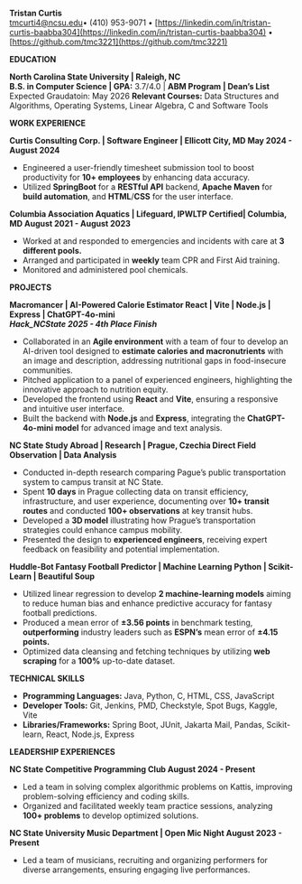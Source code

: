 **Tristan Curtis**  
tmcurti4@ncsu.edu• (410) 953-9071 • [https://linkedin.com/in/tristan-curtis-baabba304](https://linkedin.com/in/tristan-curtis-baabba304)  • [https://github.com/tmc3221](https://github.com/tmc3221)

**EDUCATION**

**North Carolina State University | Raleigh, NC**                                                                                     
**B.S. in Computer Science | GPA:** 3.7/4.0 | **ABM Program | Dean’s List**                                                                                  	        
Expected Graudatoin: May 2026
**Relevant Courses:** Data Structures and Algorithms, Operating Systems, Linear Algebra, C and Software Tools

**WORK EXPERIENCE**

**Curtis Consulting Corp. | Software Engineer | Ellicott City, MD                   	         May 2024 \- August 2024**

* Engineered a user-friendly timesheet submission tool to boost productivity for **10+ employees** by enhancing data accuracy.  
* Utilized **SpringBoot** for a **RESTful API** backend, **Apache Maven** for **build automation**, and **HTML**/**CSS** for the user interface.

**Columbia Association Aquatics | Lifeguard, IPWLTP Certified| Columbia, MD       August 2021 \- August 2023**

* Worked at and responded to emergencies and incidents with care at **3 different pools.**  
* Arranged and participated in **weekly** team CPR and First Aid training.  
* Monitored and administered pool chemicals.

**PROJECTS**

**Macromancer | AI-Powered Calorie Estimator    	React | Vite | Node.js | Express | ChatGPT-4o-mini**  
***Hack\_NCState 2025 \- 4th Place Finish***

* Collaborated in an **Agile environment** with a team of four to develop an AI-driven tool designed to **estimate calories and macronutrients** with an image and description, addressing nutritional gaps in food-insecure communities.  
* Pitched application to a panel of experienced engineers, highlighting the innovative approach to nutrition equity.  
* Developed the frontend using **React** and **Vite**, ensuring a responsive and intuitive user interface.  
* Built the backend with **Node.js** and **Express**, integrating the **ChatGPT-4o-mini model** for advanced image and text analysis.

**NC State Study Abroad | Research | Prague, Czechia    	Direct Field Observation | Data Analysis**

* Conducted in-depth research comparing Pague’s public transportation system to campus transit at NC State.  
* Spent **10 days** in Prague collecting data on transit efficiency, infrastructure, and user experience, documenting over **10+ transit routes** and conducted **100+ observations** at key transit hubs.  
* Developed a **3D model** illustrating how Prague’s transportation strategies could enhance campus mobility.  
* Presented the design to **experienced engineers**, receiving expert feedback on feasibility and potential implementation.

**Huddle-Bot Fantasy Football Predictor | Machine Learning                      Python | Scikit-Learn | Beautiful Soup**

* Utilized linear regression to develop **2 machine-learning models** aiming to reduce human bias and enhance predictive accuracy for fantasy football predictions.  
* Produced a mean error of **±3.56 points** in benchmark testing, **outperforming** industry leaders such as **ESPN’s** mean error of **±4.15 points.**  
* Optimized data cleansing and fetching techniques by utilizing **web scraping** for a **100%** up-to-date dataset.


**TECHNICAL SKILLS**

* **Programming Languages:**  Java, Python, C, HTML, CSS, JavaScript  
* **Developer Tools:** Git, Jenkins, PMD, Checkstyle, Spot Bugs, Kaggle, Vite  
* **Libraries/Frameworks:** Spring Boot, JUnit, Jakarta Mail, Pandas, Scikit-learn, React, Node.js, Express


**LEADERSHIP EXPERIENCES**

**NC State Competitive Programming Club   	                                      August 2024 \- Present**

* Led a team in solving complex algorithmic problems on Kattis, improving problem-solving efficiency and coding skills.  
* Organized and facilitated weekly team practice sessions, analyzing **100+ problems** to develop optimized solutions.

**NC State University Music Department | Open Mic Night  	                                                                    August 2023 \- Present**

* Led a team of musicians, recruiting and organizing performers for diverse arrangements, ensuring engaging live performances.
